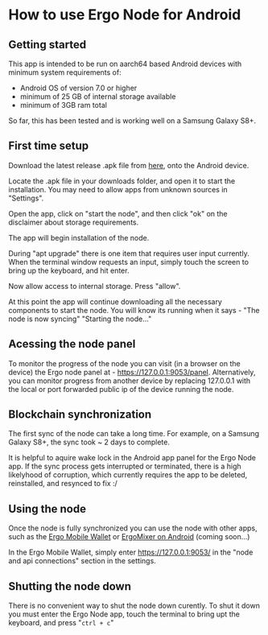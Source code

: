 # How to use Ergo Node for Android

## Getting started

This app is intended to be run on aarch64 based Android devices with minimum system requirements of:
* Android OS of version 7.0 or higher
* minimum of 25 GB of internal storage available
* minimum of 3GB ram total 

So far, this has been tested and is working well on a Samsung Galaxy S8+.

## First time setup

Download the latest release .apk file from [here](https://github.com/rustinmyeye/ErgoNodeAndroid/releases), onto the Android device.

Locate the .apk file in your downloads folder, and open it to start the installation. You may need to allow apps from unknown sources in "Settings".

Open the app, click on "start the node", and then click "ok" on the disclaimer about storage requirements.

The app will begin installation of the node. 

During "apt upgrade" there is one item that requires user input currently. When the terminal window requests an input, simply touch the screen to bring up the keyboard, and hit enter.

Now allow access to internal storage. Press "allow".

At this point the app will continue downloading all the necessary components to start the node. You will know its running when it says - "The node is now syncing" "Starting the node..."

## Acessing the node panel

To monitor the progress of the node you can visit (in a browser on the device) the Ergo node panel at - https://127.0.0.1:9053/panel. Alternatively, you can monitor progress from another device by replacing 127.0.0.1 with the local or port forwarded public ip of the device running the node.

## Blockchain synchronization

The first sync of the node can take a long time. For example, on a Samsung Galaxy S8+, the sync took ~ 2 days to complete. 

It is helpful to aquire wake lock in the Android app panel for the Ergo Node app. If the sync process gets interrupted or terminated, there is a high likelyhood of corruption, which currently requires the app to be deleted, reinstalled, and resynced to fix :/

## Using the node

Once the node is fully synchronized you can use the node with other apps, such as the [Ergo Mobile Wallet](https://github.com/ergoplatform/ergo-wallet-app) or [ErgoMixer on Android](https://github.com/rustinmyeye/ErgoMixerAndroid) (coming soon...)

In the Ergo Mobile Wallet, simply enter https://127.0.0.1:9053/ in the "node and api connections" section in the settings.

## Shutting the node down

There is no convenient way to shut the node down curently. To shut it down you must enter the Ergo Node app, touch the terminal to bring upt the keyboard, and press "`ctrl + c`"
